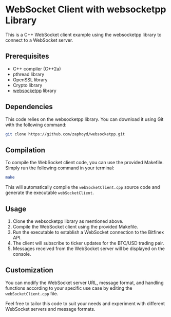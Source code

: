 # WebSocket Client with websocketpp Library

This is a C++ WebSocket client example using the websocketpp library to connect to a WebSocket server.

## Prerequisites
- C++ compiler (C++2a)
- pthread library
- OpenSSL library
- Crypto library
- [websocketpp](https://secure-web.cisco.com/1mw_38VuU2HzUz8ogwhOFqh3RrMpTeNqGsHOP_RTqEXR1kXRxXoV7Z0tD_CGBtctSZcz3lL_lEF378FnXwcBAPJd7na62aQb7CmulGFlDq_bRgBwXm3Y-5fzduvRobGPS8srvtLXTXCQohfRL9A1MGUQ-8ZNPKDaJ2rOg-V-RWEIkvpyhkKfuLlUkQzGfLnQEwr5UA5T3KL7x8A2mmu4erRfRm7lNTU7QITb0q8hw1FzkXGjGPUM_bMglUp3k8E0u/https%3A%2F%2Fgithub.com%2Fzaphoyd%2Fwebsocketpp) library

## Dependencies
This code relies on the websocketpp library. You can download it using Git with the following command:
```bash
git clone https://github.com/zaphoyd/websocketpp.git
```

## Compilation
To compile the WebSocket client code, you can use the provided Makefile. Simply run the following command in your terminal:

```bash
make
```

This will automatically compile the `webSocketClient.cpp` source code and generate the executable `webSocketClient`.

## Usage
1. Clone the websocketpp library as mentioned above.
2. Compile the WebSocket client using the provided Makefile.
3. Run the executable to establish a WebSocket connection to the Bitfinex API.
4. The client will subscribe to ticker updates for the BTC/USD trading pair.
5. Messages received from the WebSocket server will be displayed on the console.

## Customization
You can modify the WebSocket server URL, message format, and handling functions according to your specific use case by editing the `webSocketClient.cpp` file.

Feel free to tailor this code to suit your needs and experiment with different WebSocket servers and message formats.
```



